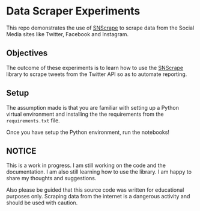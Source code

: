 # Data Scraper Experiments
This repo demonstrates the use of [SNScrape](https://github.com/JustAnotherArchivist/snscrape) to scrape data from the Social Media sites like Twitter, Facebook and Instagram. 

## Objectives
The outcome of these experiments is to learn how to use the [SNScrape](https://github.com/JustAnotherArchivist/snscrape) library to scrape tweets from the Twitter API so as to automate reporting.

## Setup
The assumption made is that you are familiar with setting up a Python virtual environment and installing the the requirements from the `requirements.txt` file.

Once you have setup the Python environment, run the notebooks!

## NOTICE
This is a work in progress. I am still working on the code and the documentation. I am also still learning how to use the library. I am happy to share my thoughts and suggestions.

Also please be guided that this source code was written for educational purposes only. 
Scraping data from the internet is a dangerous activity and should be used with caution.
